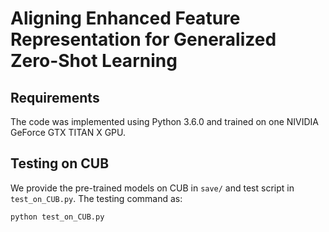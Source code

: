 # Aligning Enhanced Feature Representation for Generalized Zero-Shot Learning

## Requirements

The code was implemented using Python 3.6.0 and trained on one NIVIDIA GeForce GTX TITAN X GPU.

## Testing on CUB
We provide the pre-trained models on CUB in `save/` and test script in `test_on_CUB.py`.
The testing command as:
```bash
python test_on_CUB.py
```

